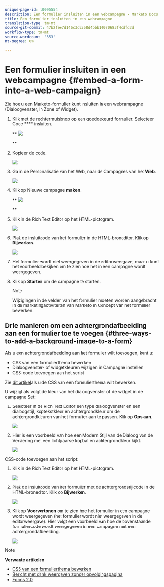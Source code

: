 ```yaml
---
unique-page-id: 10095554
description: Een formulier insluiten in een webcampagne - Marketo Docs - Productdocumentatie
title: Een formulier insluiten in een webcampagne
translation-type: tm+mt
source-git-commit: 47b2fee7d146c3dc558d4bbb10070683f4cdfd3d
workflow-type: tm+mt
source-wordcount: '353'
ht-degree: 0%

---
```



# Een formulier insluiten in een webcampagne {#embed-a-form-into-a-web-campaign}

Zie hoe u een Marketo-formulier kunt insluiten in een webcampagne (Dialoogvenster, In Zone of Widget).

1. Klik met de rechtermuisknop op een goedgekeurd formulier. Selecteer Code **** insluiten.

   ** ![](assets/image2015-12-16-10-3a58-3a39.png)

   **

1. Kopieer de code.

   ![](assets/image2015-12-16-11-3a16-3a24.png)

1. Ga in de Personalisatie van het Web, naar de Campagnes van het **Web**.

   ![](assets/web-campaigns-hand-7.jpg)

1. Klik op Nieuwe campagne **maken**.

   ** ![](assets/create-new-web-campaign-hand-1.jpg)

   **

1. Klik in de Rich Text Editor op het HTML-pictogram.

   ![](assets/five-1.png)

1. Plak de insluitcode van het formulier in de HTML-broneditor. Klik op **Bijwerken**.

   ![](assets/six-1.png)

1. Het formulier wordt niet weergegeven in de editorweergave, maar u kunt het voorbeeld bekijken om te zien hoe het in een campagne wordt weergegeven.
1. Klik op **Starten** om de campagne te starten.

   >[!NOTE]
   >
   >Wijzigingen in de velden van het formulier moeten worden aangebracht in de marketingactiviteiten van Marketo in Concept van het formulier bewerken.

## Drie manieren om een achtergrondafbeelding aan een formulier toe te voegen {#three-ways-to-add-a-background-image-to-a-form}

Als u een achtergrondafbeelding aan het formulier wilt toevoegen, kunt u:

* CSS van een formulierthema bewerken
* Dialoogvenster- of widgetkleuren wijzigen in Campagne instellen
* CSS-code toevoegen aan het script

Zie [dit artikel](../../../product-docs/demand-generation/forms/form-design/edit-the-css-of-a-form-theme.md)als u de CSS van een formulierthema wilt bewerken.

U wijzigt als volgt de kleur van het dialoogvenster of de widget in de campagne Set:

1. Selecteer in de Rich Text Editor een type dialoogvenster en een dialoogstijl, koptekstkleur en achtergrondkleur om de achtergrondkleuren van het formulier aan te passen. Klik op **Opslaan**.

   ![](assets/image2015-12-29-18-3a28-3a31.png)

1. Hier is een voorbeeld van hoe een Modern Stijl van de Dialoog van de Versiering met een lichtpaarse kopbal en achtergrondkleur kijkt.

   ![](assets/image2015-12-29-18-3a27-3a31.png)

CSS-code toevoegen aan het script:

1. Klik in de Rich Text Editor op het HTML-pictogram.

   ![](assets/image2015-12-29-17-3a56-3a13.png)

1. Plak de insluitcode van het formulier met de achtergrondstijlcode in de HTML-broneditor. Klik op **Bijwerken**.

   ![](assets/image2015-12-29-18-3a1-3a15.png)

1. Klik op **Voorvertonen** om te zien hoe het formulier in een campagne wordt weergegeven (het formulier wordt niet weergegeven in de editorweergave). Hier volgt een voorbeeld van hoe de bovenstaande formuliercode wordt weergegeven in een campagne met een achtergrondafbeelding.

   ![](assets/image2015-12-29-18-3a20-3a35.png)

>[!NOTE]
>
>**Verwante artikelen**
>
>* [CSS van een formulierthema bewerken](https://docs.marketo.com/display/public/DOCS/Edit+the+CSS+of+a+Form+Theme)
>* [Bericht met dank weergeven zonder opvolgingspagina](http://developers.marketo.com/blog/show-thank-you-message-without-a-follow-up-landing-page/)
>* [Forms 2.0](http://developers.marketo.com/documentation/websites/forms-2-0/)

>



